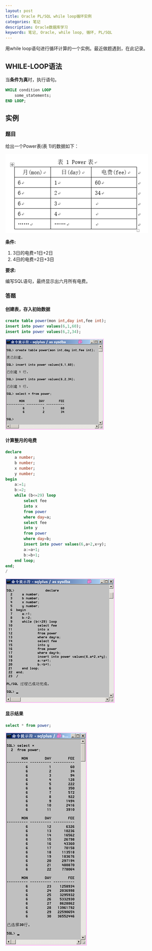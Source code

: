 ```yaml
---
layout: post
title: Oracle PL/SQL while loop循环实例
categories: 笔记
description: Oracle数据库学习
keywords: 笔记, Oracle, while loop, 循环, PL/SQL
---
```


用while loop语句进行循环计算的一个实例。最近做题遇到，在此记录。

<!-- more -->

## WHILE-LOOP语法

当**条件为真**时，执行语句。

```sql
WHILE condition LOOP
	some_statements;
END LOOP;
```

## 实例

### 题目

给出一个Power表(表 1)的数据如下：

<img src="/images/2017-11-29-Oracle-PL-SQL-while-loop/table1.png" alt="table1" width="446">


**条件:**

1. 3日的电费=1日+2日
2. 4日的电费=2日+3日

**要求:**

编写SQL语句，最终显示出六月所有电费。

### 答题

#### 创建表，存入初始数据

```sql
create table power(mon int,day int,fee int);
insert into power values(6,1,60);
insert into power values(6,2,34);
```

<img src="/images/2017-11-29-Oracle-PL-SQL-while-loop/createtable.png" alt="create table" width="307">

#### 计算整月的电费

```sql
declare
	a number;
	b number;
	x number;
	y number;
begin
	a:=1;
	b:=2;
	while (b<=29) loop
		select fee
		into x
		from power
		where day=a;
		select fee
		into y
		from power
		where day=b;
		insert into power values(6,a+2,x+y);
		a:=a+1;
		b:=b+1;
	end loop;
end;
/
```

<img src="/images/2017-11-29-Oracle-PL-SQL-while-loop/calculate.png" alt="calculate" width="341">

#### 显示结果

```sql
select * from power;
```

<img src="/images/2017-11-29-Oracle-PL-SQL-while-loop/result.png" alt="result" width="254">